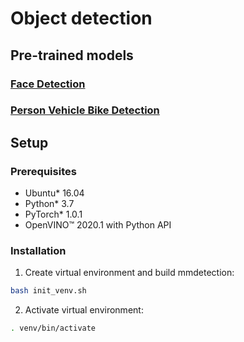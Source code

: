 # Object detection

## Pre-trained models

### [Face Detection](face_detection.md)

### [Person Vehicle Bike Detection](person_vehicle_bike_detection.md)

## Setup

### Prerequisites

* Ubuntu\* 16.04
* Python\* 3.7
* PyTorch\* 1.0.1
* OpenVINO™ 2020.1 with Python API

### Installation

1. Create virtual environment and build mmdetection:
```bash
bash init_venv.sh
```

2. Activate virtual environment:
```bash
. venv/bin/activate
```
